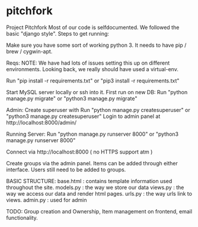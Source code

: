 # pitchfork
Project Pitchfork
Most of our code is selfdocumented. We followed the basic "django style".
Steps to get running:

Make sure you have some sort of working python 3. It needs to have pip / brew / cygwin-apt.

Reqs: NOTE: We have had lots of issues setting this up on different environments. Looking back, we really should have used a virtual-env.

Run "pip install -r requirements.txt" or "pip3 install -r requirements.txt"

Start MySQL server locally or ssh into it.
First run on new DB: Run "python manage.py migrate" or "python3 manage.py migrate"

Admin:
Create superuser with
 Run "python manage.py createsuperuser" or "python3 manage.py createsuperuser"
    Login to admin panel at http://localhost:8000/admin/


Running Server:
   Run "python manage.py runserver 8000" or "python3 manage.py runserver 8000"

   Connect via http://localhost:8000 ( no HTTPS support atm )

Create groups via the admin panel.
Items can be added through either interface.
Users still need to be added to groups.


BASIC STRUCTURE:
base.html : contains template information used throughout the site.
models.py : the way we store our data
views.py  : the way we access our data and render html pages.
urls.py   : the way urls link to views.
admin.py  : used for admin

TODO:
Group creation and Ownership, Item management on frontend, email functionality.  
